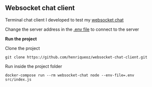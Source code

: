 ## Websocket chat client

Terminal chat client I developed to test my [websocket chat](https://github.com/henriqueoz/websocket-chat-server)

Change the server address in the [.env file](https://github.com/henriqueoz/websocket-chat-client/blob/master/.env) to connect to the server

**Run the project**

Clone the project

```
git clone https://github.com/henriqueoz/websocket-chat-client.git
```

Run inside the project folder

```
docker-compose run --rm websocket-chat node --env-file=.env src/index.js
```
